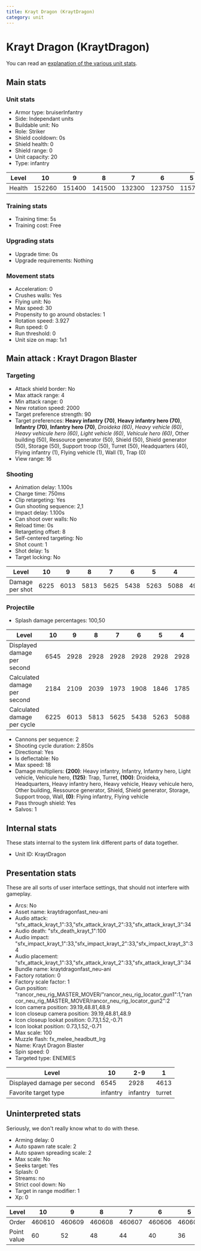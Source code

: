```yaml
---
title: Krayt Dragon (KraytDragon)
category: unit
---
```


# Krayt Dragon (KraytDragon)

You can read an [explanation  of the various unit stats](unitexplained.md).

## Main stats

### Unit stats

  * Armor type: bruiserInfantry
  * Side: Independant units
  * Buildable unit: No
  * Role: Striker
  * Shield cooldown: 0s
  * Shield health: 0
  * Shield range: 0
  * Unit capacity: 20
  * Type: infantry

|Level |10    |9     |8     |7     |6     |5     |4     |3     |2    |1    |
|------|------|------|------|------|------|------|------|------|-----|-----|
|Health|152260|151400|141500|132300|123750|115790|108390|101500|95080|89100|


### Training stats

  * Training time: 5s
  * Training cost: Free

### Upgrading stats

  * Upgrade time: 0s
  * Upgrade requirements: Nothing

### Movement stats

  * Acceleration: 0
  * Crushes walls: Yes
  * Flying unit: No
  * Max speed: 30
  * Propensity to go around obstacles: 1
  * Rotation speed: 3.927
  * Run speed: 0
  * Run threshold: 0
  * Unit size on map: 1x1

## Main attack : Krayt Dragon Blaster

### Targeting

  * Attack shield border: No
  * Max attack range: 4
  * Min attack range: 0
  * New rotation speed: 2000
  * Target preference strength: 90
  * Target preferences: **Heavy infantry (70)**, **Heavy infantry hero (70)**, **Infantry (70)**, **Infantry hero (70)**, _Droideka (60)_, _Heavy vehicle (60)_, _Heavy vehicule hero (60)_, _Light vehicle (60)_, _Vehicule hero (60)_, Other building (50), Ressource generator (50), Shield (50), Shield generator (50), Storage (50), Support troop (50), Turret (50), Headquarters (40), Flying infantry (1), Flying vehicle (1), Wall (1), Trap (0)
  * View range: 16

### Shooting

  * Animation delay: 1.100s
  * Charge time: 750ms
  * Clip retargeting: Yes
  * Gun shooting sequence: 2,1
  * Impact delay: 1.100s
  * Can shoot over walls: No
  * Reload time: 0s
  * Retargeting offset: 8
  * Self-centered targeting: No
  * Shot count: 1
  * Shot delay: 1s
  * Target locking: No

|Level          |10  |9   |8   |7   |6   |5   |4   |3   |2   |1   |
|---------------|----|----|----|----|----|----|----|----|----|----|
|Damage per shot|6225|6013|5813|5625|5438|5263|5088|4925|4763|4613|


### Projectile

  * Splash damage percentages: 100,50

|Level                       |10  |9   |8   |7   |6   |5   |4   |3   |2   |1   |
|----------------------------|----|----|----|----|----|----|----|----|----|----|
|Displayed damage per second |6545|2928|2928|2928|2928|2928|2928|2928|2928|4613|
|Calculated damage per second|2184|2109|2039|1973|1908|1846|1785|1728|1671|1618|
|Calculated damage per cycle |6225|6013|5813|5625|5438|5263|5088|4925|4763|4613|


  * Cannons per sequence: 2
  * Shooting cycle duration: 2.850s
  * Directional: Yes
  * Is deflectable: No
  * Max speed: 18
  * Damage multipliers: **(200)**: Heavy infantry, Infantry, Infantry hero, Light vehicle, Vehicule hero, **(125)**: Trap, Turret, **(100)**: Droideka, Headquarters, Heavy infantry hero, Heavy vehicle, Heavy vehicule hero, Other building, Ressource generator, Shield, Shield generator, Storage, Support troop, Wall, **(0)**: Flying infantry, Flying vehicle
  * Pass through shield: Yes
  * Salvos: 1

## Internal stats

These stats internal to the system link different parts of data together.

  * Unit ID: KraytDragon

## Presentation stats

These are all sorts of user interface settings, that should not interfere with gameplay.

  * Arcs: No
  * Asset name: kraytdragonfast_neu-ani
  * Audio attack: "sfx_attack_krayt_1":33,"sfx_attack_krayt_2":33,"sfx_attack_krayt_3":34
  * Audio death: "sfx_death_krayt_1":100
  * Audio impact: "sfx_impact_krayt_1":33,"sfx_impact_krayt_2":33,"sfx_impact_krayt_3":34
  * Audio placement: "sfx_attack_krayt_1":33,"sfx_attack_krayt_2":33,"sfx_attack_krayt_3":34
  * Bundle name: kraytdragonfast_neu-ani
  * Factory rotation: 0
  * Factory scale factor: 1
  * Gun position: "rancor_neu_rig_MASTER_MOVER/"rancor_neu_rig_locator_gun1":1,"rancor_neu_rig_MASTER_MOVER/rancor_neu_rig_locator_gun2":2
  * Icon camera position: 39.19,48.81,48.9
  * Icon closeup camera position: 39.19,48.81,48.9
  * Icon closeup lookat position: 0.73,1.52,-0.71
  * Icon lookat position: 0.73,1.52,-0.71
  * Max scale: 100
  * Muzzle flash: fx_melee_headbutt_lrg
  * Name: Krayt Dragon Blaster
  * Spin speed: 0
  * Targeted type: ENEMIES

|Level                      |10      |2-9     |1     |
|---------------------------|--------|--------|------|
|Displayed damage per second|6545    |2928    |4613  |
|Favorite target type       |infantry|infantry|turret|


## Uninterpreted stats

Seriously, we don't really know what to do with these.

  * Arming delay: 0
  * Auto spawn rate scale: 2
  * Auto spawn spreading scale: 2
  * Max scale: No
  * Seeks target: Yes
  * Splash: 0
  * Streams: no
  * Strict cool down: No
  * Target in range modifier: 1
  * Xp: 0

|Level      |10    |9     |8     |7     |6     |5     |4     |3     |2     |1     |
|-----------|------|------|------|------|------|------|------|------|------|------|
|Order      |460610|460609|460608|460607|460606|460605|460604|460603|460602|460601|
|Point value|60    |52    |48    |44    |40    |36    |32    |28    |24    |20    |


